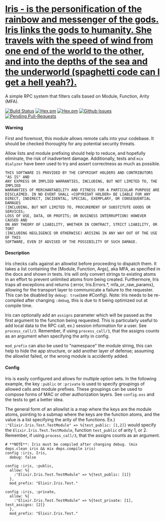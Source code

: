 [Iris - is the personification of the rainbow and messenger of the gods. Iris links the gods to humanity. She travels with the speed of wind from one end of the world to the other, and into the depths of the sea and the underworld (spaghetti code can I get a hell yeah?).](https://en.wikipedia.org/wiki/Iris_(mythology))
======

A simple RPC system that filters calls based on Module, Function, Arity (MFA).

[![Build Status](https://travis-ci.org/zmoshansky/iris.svg)](https://travis-ci.org/zmoshansky/iris) [![Hex.pm](http://img.shields.io/hexpm/v/iris.svg)](https://hex.pm/packages/iris) [![Hex.pm](http://img.shields.io/hexpm/dt/iris.svg)](https://hex.pm/packages/iris) [![Github Issues](http://githubbadges.herokuapp.com/zmoshansky/iris/issues.svg)](https://github.com/zmoshansky/iris/issues) [![Pending Pull-Requests](http://githubbadges.herokuapp.com/zmoshansky/iris/pulls.svg)](https://github.com/zmoshansky/iris/pulls)

#### Warning ####
First and foremost, this module allows remote calls into your codebase. It should be checked thoroughly for any potential security threats.

Allow lists and module prefixing should help to reduce, and hopefully eliminate, the risk of inadvertent damage. Additionally, tests and `mix dialyzer` have been used to try and assert correctness as much as possible.

```
THIS SOFTWARE IS PROVIDED BY THE COPYRIGHT HOLDERS AND CONTRIBUTORS "AS IS" AND
ANY EXPRESS OR IMPLIED WARRANTIES, INCLUDING, BUT NOT LIMITED TO, THE IMPLIED
WARRANTIES OF MERCHANTABILITY AND FITNESS FOR A PARTICULAR PURPOSE ARE
DISCLAIMED. IN NO EVENT SHALL <COPYRIGHT HOLDER> BE LIABLE FOR ANY
DIRECT, INDIRECT, INCIDENTAL, SPECIAL, EXEMPLARY, OR CONSEQUENTIAL DAMAGES
(INCLUDING, BUT NOT LIMITED TO, PROCUREMENT OF SUBSTITUTE GOODS OR SERVICES;
LOSS OF USE, DATA, OR PROFITS; OR BUSINESS INTERRUPTION) HOWEVER CAUSED AND
ON ANY THEORY OF LIABILITY, WHETHER IN CONTRACT, STRICT LIABILITY, OR TORT
(INCLUDING NEGLIGENCE OR OTHERWISE) ARISING IN ANY WAY OUT OF THE USE OF THIS
SOFTWARE, EVEN IF ADVISED OF THE POSSIBILITY OF SUCH DAMAGE.
```

#### Description ####
Iris checks calls against an allowlist before proceeding to dispatch them. It takes a list containing the [Module, Function, Args], aka MFA, as specified in the docs and shown in tests. Iris will only convert strings to existing atoms in an effort to prevent unlimited atoms from being created. Furthermore, Iris traps all exceptions and returns {:error, Iris.Errors.*, mfa_or_raw_params}, allowing for the transport layer to communicate a failure to the requester. This can be disabled by `debug: true`(see #Config). Note: Iris needs to be re-compiled after changing `:debug`, this is due to it being optimized out at compile time.

Iris can optionally add an `assigns` parameter which will be passed as the first argument to the function being requested. This is particularly useful to add local data to the RPC call, ex.) session information for a user. See `process_call/3`. Remember, if using `process_call/3`, that the assigns counts as an argument when specifying the arity in config.

`mod_prefix` can also be used to "namespace" the module string, this can help to hide the app structure, or add another layer of defense; assuming the allowlist failed, or the wrong module is accidently added.


#### Config ####
Iris is easily configured and allows for multiple option sets. In the following example, the key `:public` or `:private` is used to specify groupings of allowed calls and module prefixes. These groupings can be used to compose forms of MAC or other authorization layers. See `config.exs` and the tests to get a better idea.

The general form of an allowlist is a map where the keys are the module atoms, pointing to a submap where the keys are the function atoms, and the value is a list specifying the arity of the functions. Ex.) `:"Elixir.Iris.Test.TestModule" => %{test_public: [1,2]}` would specify the `Elixir.Iris.Test.TestModule`, function `test_public` of arity 1, or 2. Remember, if using `process_call/3`, that the assigns counts as an argument.


```
# **NOTE**: Iris must be compiled after changing debug. (mix deps.clean iris && mix deps.compile iris)
config :iris, Iris,
  debug: false

config :iris, :public,
  allow: %{
    :"Elixir.Iris.Test.TestModule" => %{test_public: [1]}
  },
  mod_prefix: "Elixir.Iris.Test."

config :iris, :private,
  allow: %{
    :"Elixir.Iris.Test.TestModule" => %{test_private: [1], test_assigns: [2]}
  },
  mod_prefix: "Elixir.Iris.Test."
```
